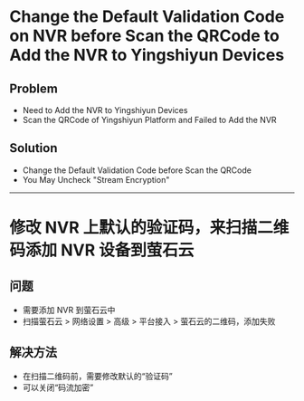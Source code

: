 # Change the Default Validation Code on NVR before Scan the QRCode to Add the NVR to Yingshiyun Devices

## Problem
* Need to Add the NVR to Yingshiyun Devices
* Scan the QRCode of Yingshiyun Platform and Failed to Add the NVR

## Solution
* Change the Default Validation Code before Scan the QRCode
* You May Uncheck "Stream Encryption"

-----------------------

# 修改 NVR 上默认的验证码，来扫描二维码添加 NVR 设备到萤石云

## 问题
* 需要添加 NVR 到萤石云中
* 扫描萤石云 > 网络设置 > 高级 > 平台接入 > 萤石云的二维码，添加失败

## 解决方法
* 在扫描二维码前，需要修改默认的“验证码”
* 可以关闭“码流加密”
